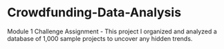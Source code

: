 # Crowdfunding-Data-Analysis
Module 1 Challenge Assignment - This project I organized and analyzed a database of 1,000 sample projects to uncover any hidden trends.
